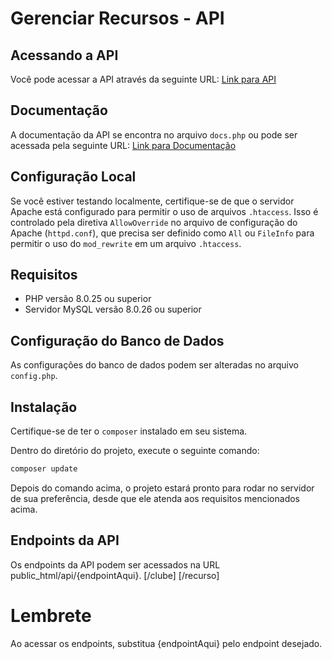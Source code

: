 # Gerenciar Recursos - API

## Acessando a API

Você pode acessar a API através da seguinte URL: [Link para API](http://gerenciar-recursos-cb-capi-18d9d6e277a4.herokuapp.com/public_html/api/)

## Documentação

A documentação da API se encontra no arquivo `docs.php` ou pode ser acessada pela seguinte URL: [Link para Documentação](http://gerenciar-recursos-cb-capi-18d9d6e277a4.herokuapp.com/docs.php)

## Configuração Local

Se você estiver testando localmente, certifique-se de que o servidor Apache está configurado para permitir o uso de arquivos `.htaccess`. Isso é controlado pela diretiva `AllowOverride` no arquivo de configuração do Apache (`httpd.conf`), que precisa ser definido como `All` ou `FileInfo` para permitir o uso do `mod_rewrite` em um arquivo `.htaccess`.

## Requisitos

- PHP versão 8.0.25 ou superior
- Servidor MySQL versão 8.0.26 ou superior

## Configuração do Banco de Dados

As configurações do banco de dados podem ser alteradas no arquivo `config.php`.

## Instalação

Certifique-se de ter o `composer` instalado em seu sistema.

Dentro do diretório do projeto, execute o seguinte comando:

```bash
composer update
```

Depois do comando acima, o projeto estará pronto para rodar no servidor de sua preferência, desde que ele atenda aos requisitos mencionados acima.

## Endpoints da API

Os endpoints da API podem ser acessados na URL public_html/api/{endpointAqui}.
[/clube]
[/recurso]

# Lembrete

Ao acessar os endpoints, substitua {endpointAqui} pelo endpoint desejado.

